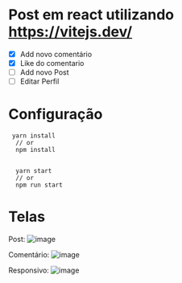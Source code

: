 # Post em react utilizando https://vitejs.dev/

- [x] Add novo comentário 
- [x] Like do comentario 
- [ ] Add novo Post		   
- [ ] Editar Perfil 	   

# Configuração

```
 yarn install
  // or
  npm install
  
```
```
  yarn start
  // or
  npm run start
```
# Telas

Post:
![image](https://user-images.githubusercontent.com/47642347/211412004-9670c876-d711-4475-b173-8003e09eda8f.png)

Comentário:
![image](https://user-images.githubusercontent.com/47642347/211412116-174dca58-88b2-422b-9cca-e5c0f13b9a18.png)

Responsivo:
![image](https://user-images.githubusercontent.com/47642347/211413056-b52a2408-7fee-4261-98c3-06969b1476d9.png)
